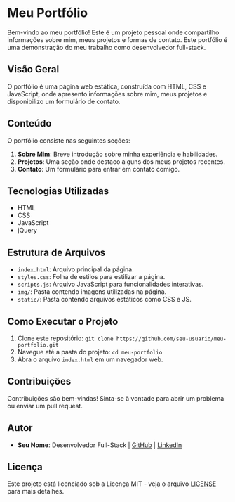 # Meu Portfólio

Bem-vindo ao meu portfólio! Este é um projeto pessoal onde compartilho informações sobre mim, meus projetos e formas de contato. Este portfólio é uma demonstração do meu trabalho como desenvolvedor full-stack.

## Visão Geral

O portfólio é uma página web estática, construída com HTML, CSS e JavaScript, onde apresento informações sobre mim, meus projetos e disponibilizo um formulário de contato.

## Conteúdo

O portfólio consiste nas seguintes seções:

1. **Sobre Mim**: Breve introdução sobre minha experiência e habilidades.
2. **Projetos**: Uma seção onde destaco alguns dos meus projetos recentes.
3. **Contato**: Um formulário para entrar em contato comigo.

## Tecnologias Utilizadas

- HTML
- CSS
- JavaScript
- jQuery

## Estrutura de Arquivos

- `index.html`: Arquivo principal da página.
- `styles.css`: Folha de estilos para estilizar a página.
- `scripts.js`: Arquivo JavaScript para funcionalidades interativas.
- `img/`: Pasta contendo imagens utilizadas na página.
- `static/`: Pasta contendo arquivos estáticos como CSS e JS.

## Como Executar o Projeto

1. Clone este repositório: `git clone https://github.com/seu-usuario/meu-portfolio.git`
2. Navegue até a pasta do projeto: `cd meu-portfolio`
3. Abra o arquivo `index.html` em um navegador web.

## Contribuições

Contribuições são bem-vindas! Sinta-se à vontade para abrir um problema ou enviar um pull request.

## Autor

- **Seu Nome**: Desenvolvedor Full-Stack | [GitHub](https://github.com/seu-usuario) | [LinkedIn](https://www.linkedin.com/in/seu-perfil)

## Licença

Este projeto está licenciado sob a Licença MIT - veja o arquivo [LICENSE](LICENSE) para mais detalhes.
